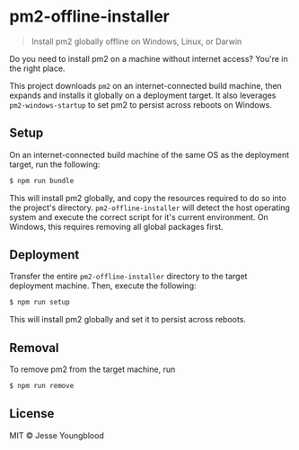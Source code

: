 # pm2-offline-installer

> Install pm2 globally offline on Windows, Linux, or Darwin

Do you need to install pm2 on a machine without internet access? You're in the right place.

This project downloads `pm2` on an internet-connected build machine, then expands and installs it globally on a deployment target. It also leverages `pm2-windows-startup` to set pm2 to persist across reboots on Windows.

## Setup

On an internet-connected build machine of the same OS as the deployment target, run the following:

```bash
$ npm run bundle
```

This will install pm2 globally, and copy the resources required to do so into the project's directory. `pm2-offline-installer` will detect the host operating system and execute the correct script for it's current environment. On Windows, this requires removing all global packages first.

## Deployment

Transfer the entire `pm2-offline-installer` directory to the target deployment machine. Then, execute the following:

```bash
$ npm run setup
```

This will install pm2 globally and set it to persist across reboots.

## Removal

To remove pm2 from the target machine, run 

```bash
$ npm run remove
```

## License

MIT © Jesse Youngblood

